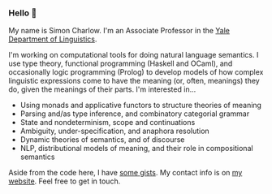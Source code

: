 ### Hello 👋

My name is Simon Charlow. I'm an Associate Professor in the [Yale
Department of Linguistics](https://ling.yale.edu).

I'm working on computational tools for doing natural language semantics. I use
type theory, functional programming (Haskell and OCaml), and occasionally logic programming (Prolog)
to develop models of how complex linguistic expressions come to have the
meaning (or, often, meanings) they do, given the meanings of their parts.
I'm interested in...

- Using monads and applicative functors to structure theories of meaning
- Parsing and/as type inference, and combinatory categorial grammar
- State and nondeterminism, scope and continuations
- Ambiguity, under-specification, and anaphora resolution
- Dynamic theories of semantics, and of discourse
- NLP, distributional models of meaning, and their role in compositional
  semantics

Aside from the code here, I have [some gists](https://gist.github.com/schar).
My contact info is on [my website](https://simoncharlow.com). Feel free to get
in touch.
